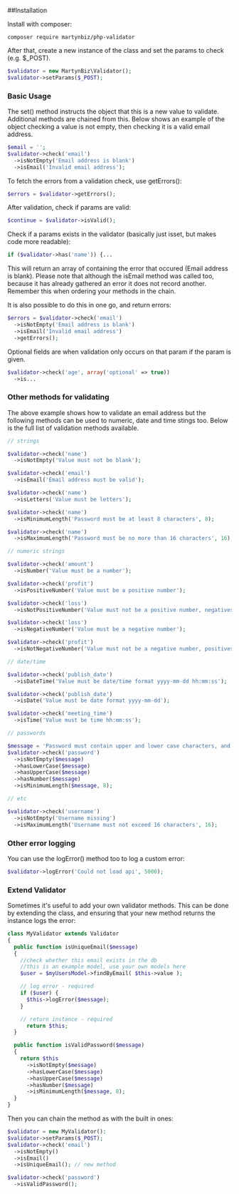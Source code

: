 ##Installation

Install with composer:

```
composer require martynbiz/php-validator
```

After that, create a new instance of the class and set the params to check (e.g. $_POST).

```php
$validator = new MartynBiz\Validator();
$validator->setParams($_POST);
```

### Basic Usage

The set() method instructs the object that this is a new value to validate. Additional methods are chained from this. Below shows an example of the object checking a value is not empty, then checking it is a valid email address.

```php
$email = '';
$validator->check('email')
  ->isNotEmpty('Email address is blank')
  ->isEmail('Invalid email address');
```

To fetch the errors from a validation check, use getErrors():

```php
$errors = $validator->getErrors();
```

After validation, check if params are valid:

```php
$continue = $validator->isValid();
```

Check if a params exists in the validator (basically just isset, but makes code more readable):

```php
if ($validator->has('name')) {...
```

This will return an array of containing the error that occured (Email address is blank). Please note that although the isEmail method was called too, because it has already gathered an error it does not record another. Remember this when ordering your methods in the chain.

It is also possible to do this in one go, and return errors:

```php
$errors = $validator->check('email')
  ->isNotEmpty('Email address is blank')
  ->isEmail('Invalid email address')
  ->getErrors();
```

Optional fields are when validation only occurs on that param if the param is given.

```php
$validator->check('age', array('optional' => true))
  ->is...
```

### Other methods for validating

The above example shows how to validate an email address but the following methods can be used to numeric, date and time stings too. Below is the full list of validation methods available.

```php
// strings

$validator->check('name')
  ->isNotEmpty('Value must not be blank');

$validator->check('email')
  ->isEmail('Email address must be valid');

$validator->check('name')
  ->isLetters('Value must be letters');

$validator->check('name')
  ->isMinimumLength('Password must be at least 8 characters', 8);

$validator->check('name')
  ->isMaximumLength('Password must be no more than 16 characters', 16);

// numeric strings

$validator->check('amount')
  ->isNumber('Value must be a number');

$validator->check('profit')
  ->isPositiveNumber('Value must be a positive number');

$validator->check('loss')
  ->isNotPositiveNumber('Value must not be a positive number, negatives and zeros OK');

$validator->check('loss')
  ->isNegativeNumber('Value must be a negative number');

$validator->check('profit')
  ->isNotNegativeNumber('Value must not be a negative number, positives and zeros OK');

// date/time

$validator->check('publish_date')
  ->isDateTime('Value must be date/time format yyyy-mm-dd hh:mm:ss');

$validator->check('publish_date')
  ->isDate('Value must be date format yyyy-mm-dd');

$validator->check('meeting_time')
  ->isTime('Value must be time hh:mm:ss');

// passwords

$message = 'Password must contain upper and lower case characters, and have more than 8 characters';
$validator->check('password')
  ->isNotEmpty($message)
  ->hasLowerCase($message)
  ->hasUpperCase($message)
  ->hasNumber($message)
  ->isMinimumLength($message, 8);

// etc

$validator->check('username')
  ->isNotEmpty('Username missing')
  ->isMaximumLength('Username must not exceed 16 characters', 16);
```

### Other error logging ###

You can use the logError() method too to log a custom error:

```php
$validator->logError('Could not load api', 5000);
```

### Extend Validator ###

Sometimes it's useful to add your own validator methods. This can be done by extending the class, and
ensuring that your new method returns the instance logs the error:

```php
class MyValidator extends Validator
{
  public function isUniqueEmail($message)
  {
    //check whether this email exists in the db
    //this is an example model, use your own models here
    $user = $myUsersModel->findByEmail( $this->value );

    // log error - required
    if ($user) {
      $this->logError($message);
    }

    // return instance - required
      return $this;
  }

  public function isValidPassword($message)
  {
    return $this
      ->isNotEmpty($message)
      ->hasLowerCase($message)
      ->hasUpperCase($message)
      ->hasNumber($message)
      ->isMinimumLength($message, 8);
  }
}
```

Then you can chain the method as with the built in ones:

```php
$validator = new MyValidator():
$validator->setParams($_POST);
$validator->check('email')
  ->isNotEmpty()
  ->isEmail()
  ->isUniqueEmail(); // new method

$validator->check('password')
  ->isValidPassword();
```
